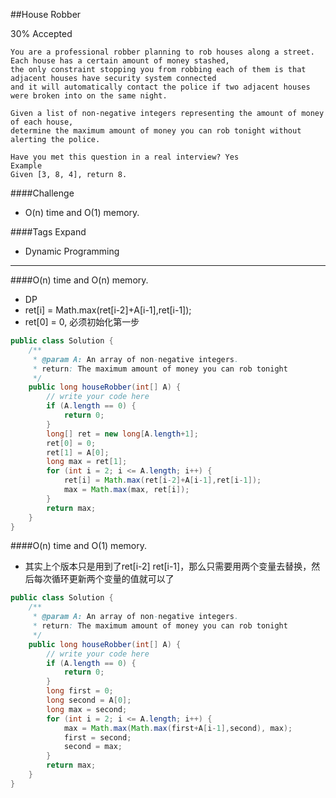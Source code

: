 ##House Robber

30% Accepted

	You are a professional robber planning to rob houses along a street.
    Each house has a certain amount of money stashed,
    the only constraint stopping you from robbing each of them is that adjacent houses have security system connected
    and it will automatically contact the police if two adjacent houses were broken into on the same night.

	Given a list of non-negative integers representing the amount of money of each house,
    determine the maximum amount of money you can rob tonight without alerting the police.

	Have you met this question in a real interview? Yes
	Example
	Given [3, 8, 4], return 8.

####Challenge
- O(n) time and O(1) memory.

####Tags Expand
- Dynamic Programming

----

####O(n) time and O(n) memory.
- DP
- ret[i] = Math.max(ret[i-2]+A[i-1],ret[i-1]);
- ret[0] = 0, 必须初始化第一步

```java
public class Solution {
    /**
     * @param A: An array of non-negative integers.
     * return: The maximum amount of money you can rob tonight
     */
    public long houseRobber(int[] A) {
        // write your code here
        if (A.length == 0) {
            return 0;
        }
        long[] ret = new long[A.length+1];
        ret[0] = 0;
        ret[1] = A[0];
        long max = ret[1];
        for (int i = 2; i <= A.length; i++) {
            ret[i] = Math.max(ret[i-2]+A[i-1],ret[i-1]);
            max = Math.max(max, ret[i]);
        }
        return max;
    }
}

```

####O(n) time and O(1) memory.
- 其实上个版本只是用到了ret[i-2] ret[i-1]，那么只需要用两个变量去替换，然后每次循环更新两个变量的值就可以了

```java
public class Solution {
    /**
     * @param A: An array of non-negative integers.
     * return: The maximum amount of money you can rob tonight
     */
    public long houseRobber(int[] A) {
        // write your code here
        if (A.length == 0) {
            return 0;
        }
        long first = 0;
        long second = A[0];
        long max = second;
        for (int i = 2; i <= A.length; i++) {
            max = Math.max(Math.max(first+A[i-1],second), max);
            first = second;
            second = max;
        }
        return max;
    }
}

```
